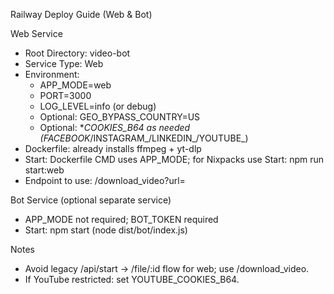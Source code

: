 Railway Deploy Guide (Web & Bot)

Web Service
- Root Directory: video-bot
- Service Type: Web
- Environment:
  - APP_MODE=web
  - PORT=3000
  - LOG_LEVEL=info (or debug)
  - Optional: GEO_BYPASS_COUNTRY=US
  - Optional: *_COOKIES_B64 as needed (FACEBOOK_/INSTAGRAM_/LINKEDIN_/YOUTUBE_)
- Dockerfile: already installs ffmpeg + yt-dlp
- Start: Dockerfile CMD uses APP_MODE; for Nixpacks use Start: npm run start:web
- Endpoint to use: /download_video?url=<encoded>

Bot Service (optional separate service)
- APP_MODE not required; BOT_TOKEN required
- Start: npm start (node dist/bot/index.js)

Notes
- Avoid legacy /api/start → /file/:id flow for web; use /download_video.
- If YouTube restricted: set YOUTUBE_COOKIES_B64.

